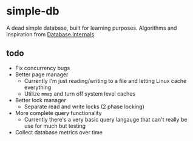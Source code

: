 # simple-db

A dead simple database, built for learning purposes. Algorithms and inspiration from
[Database Internals](https://www.oreilly.com/library/view/database-internals/9781492040330/).

## todo

- Fix concurrency bugs
- Better page manager
  - Currently I'm just reading/writing to a file and letting Linux cache everything
  - Utilize `mmap` and turn off system level caches
- Better lock manager
  - Separate read and write locks (2 phase locking)
- More complete query functionality
  - Currently there's a very basic query langauge that can't really be use for much but testing
- Collect database metrics over time
